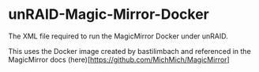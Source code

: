 # unRAID-Magic-Mirror-Docker
The XML file required to run the MagicMirror Docker under unRAID.

This uses the Docker image created by bastilimbach and referenced in the MagicMirror docs (here)[https://github.com/MichMich/MagicMirror]


